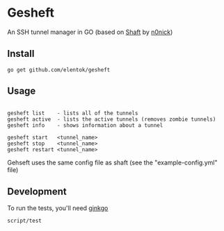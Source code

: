 Gesheft
=======

An SSH tunnel manager in GO
(based on [Shaft](https://github.com/n0nick/shaft) by [n0nick](https://github.com/n0nick))

Install
-------

```
go get github.com/elentok/gesheft
```


Usage
-----

```

gesheft list    - lists all of the tunnels
gesheft active  - lists the active tunnels (removes zombie tunnels)
gesheft info    - shows information about a tunnel

gesheft start   <tunnel_name>
gesheft stop    <tunnel_name>
gesheft restart <tunnel_name>

```

Gehseft uses the same config file as shaft (see the "example-config.yml" file)

Development
-----------

To run the tests, you'll need [ginkgo](https://github.com/onsi/ginkgo)

    script/test
